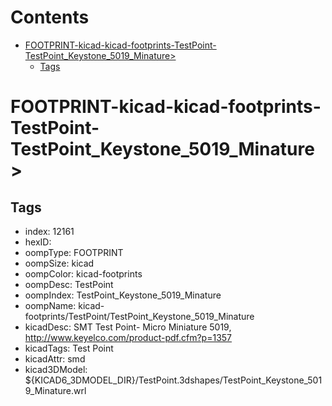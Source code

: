 



Contents
========

* [FOOTPRINT-kicad-kicad-footprints-TestPoint-TestPoint_Keystone_5019_Minature>](#footprint-kicad-kicad-footprints-testpoint-testpoint_keystone_5019_minature)
	* [Tags](#tags)

# FOOTPRINT-kicad-kicad-footprints-TestPoint-TestPoint_Keystone_5019_Minature>

## Tags

- index: 12161
- hexID: 
- oompType: FOOTPRINT
- oompSize: kicad
- oompColor: kicad-footprints
- oompDesc: TestPoint
- oompIndex: TestPoint_Keystone_5019_Minature
- oompName: kicad-footprints/TestPoint/TestPoint_Keystone_5019_Minature
- kicadDesc: SMT Test Point- Micro Miniature 5019, http://www.keyelco.com/product-pdf.cfm?p=1357
- kicadTags: Test Point
- kicadAttr: smd
- kicad3DModel: ${KICAD6_3DMODEL_DIR}/TestPoint.3dshapes/TestPoint_Keystone_5019_Minature.wrl
